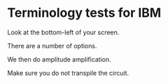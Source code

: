 # Terminology tests for IBM

Look at the bottom-left of your screen.

There are a number of options.

We then do amplitude amplification.

Make sure you do not transpile the circuit.
